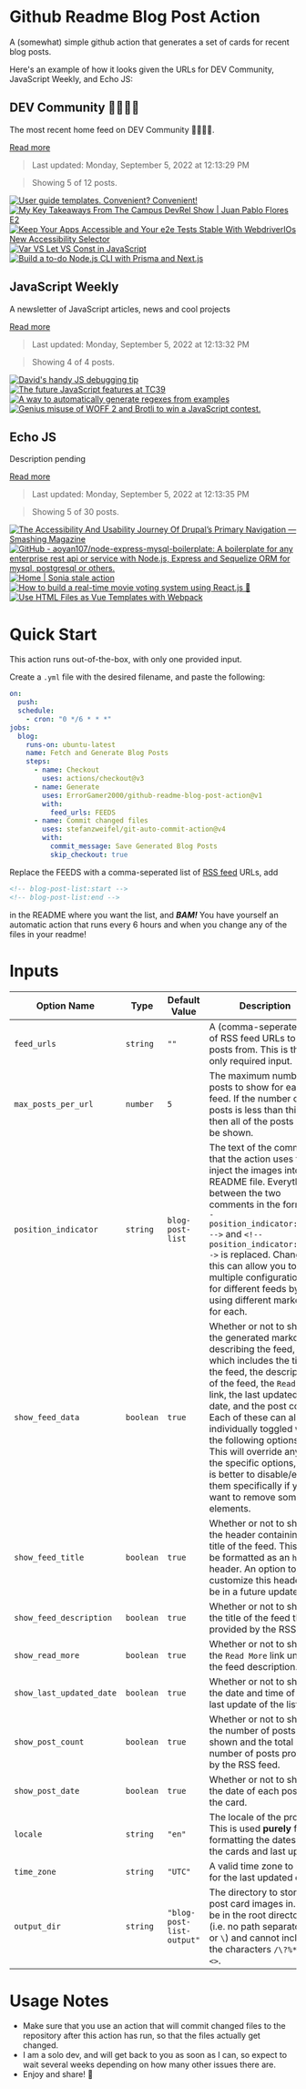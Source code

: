 # Github Readme Blog Post Action

A (somewhat) simple github action that generates a set of cards for recent blog posts.

Here's an example of how it looks given the URLs for DEV Community, JavaScript Weekly, and Echo JS:

<!-- post-list:start -->
## DEV Community 👩‍💻👨‍💻

The most recent home feed on DEV Community 👩‍💻👨‍💻.

[Read more](https://dev.to)
> Last updated: Monday, September 5, 2022 at 12:13:29 PM

> Showing 5 of 12 posts.

[![User guide templates. Convenient? Convenient!](https://raw.githubusercontent.com/ErrorGamer2000/github-readme-blog-post-action/main/generated_files/DEV_Community_👩‍💻👨‍💻/User_guide_templates._Convenient__Convenient!.svg)](https://dev.to/cartervi/user-guide-templates-convenient-convenient-12f8)
[![My Key Takeaways From The Campus DevRel Show | Juan Pablo Flores E2](https://raw.githubusercontent.com/ErrorGamer2000/github-readme-blog-post-action/main/generated_files/DEV_Community_👩‍💻👨‍💻/My_Key_Takeaways_From_The_Campus_DevRel_Show___Juan_Pablo_Flores_E2.svg)](https://dev.to/aryank21/my-key-takeaways-from-the-campus-devrel-show-juan-pablo-flores-e2-3m5p)
[![Keep Your Apps Accessible and Your e2e Tests Stable With WebdriverIOs New Accessibility Selector](https://raw.githubusercontent.com/ErrorGamer2000/github-readme-blog-post-action/main/generated_files/DEV_Community_👩‍💻👨‍💻/Keep_Your_Apps_Accessible_and_Your_e2e_Tests_Stable_With_WebdriverIOs_New_Accessibility_Selector.svg)](https://dev.to/christian_bromann/keep-your-apps-accessible-and-your-e2e-tests-stable-with-webdriverios-new-accessibility-selector-4fkf)
[![Var VS Let VS Const in JavaScript](https://raw.githubusercontent.com/ErrorGamer2000/github-readme-blog-post-action/main/generated_files/DEV_Community_👩‍💻👨‍💻/Var_VS_Let_VS_Const_in_JavaScript.svg)](https://dev.to/zubairgujjar997/var-vs-let-vs-const-in-javascript-329d)
[![Build a to-do Node.js CLI with Prisma and Next.js](https://raw.githubusercontent.com/ErrorGamer2000/github-readme-blog-post-action/main/generated_files/DEV_Community_👩‍💻👨‍💻/Build_a_to-do_Node.js_CLI_with_Prisma_and_Next.js.svg)](https://dev.to/devomar100/build-a-to-do-nodejs-cli-with-prisma-and-nextjs-d4j)


## JavaScript Weekly

A newsletter of JavaScript articles, news and cool projects

[Read more](https://javascriptweekly.com/)
> Last updated: Monday, September 5, 2022 at 12:13:32 PM

> Showing 4 of 4 posts.

[![David's handy JS debugging tip](https://raw.githubusercontent.com/ErrorGamer2000/github-readme-blog-post-action/main/generated_files/JavaScript_Weekly/David's_handy_JS_debugging_tip.svg)](https://javascriptweekly.com/issues/604)
[![The future JavaScript features at TC39](https://raw.githubusercontent.com/ErrorGamer2000/github-readme-blog-post-action/main/generated_files/JavaScript_Weekly/The_future_JavaScript_features_at_TC39.svg)](https://javascriptweekly.com/issues/603)
[![A way to automatically generate regexes from examples](https://raw.githubusercontent.com/ErrorGamer2000/github-readme-blog-post-action/main/generated_files/JavaScript_Weekly/A_way_to_automatically_generate_regexes_from_examples.svg)](https://javascriptweekly.com/issues/602)
[![Genius misuse of WOFF 2 and Brotli to win a JavaScript contest.](https://raw.githubusercontent.com/ErrorGamer2000/github-readme-blog-post-action/main/generated_files/JavaScript_Weekly/Genius_misuse_of_WOFF_2_and_Brotli_to_win_a_JavaScript_contest..svg)](https://javascriptweekly.com/issues/601)


## Echo JS

Description pending

[Read more](
http://www.echojs.com
)
> Last updated: Monday, September 5, 2022 at 12:13:35 PM

> Showing 5 of 30 posts.

[![The Accessibility And Usability Journey Of Drupal’s Primary Navigation — Smashing Magazine](https://raw.githubusercontent.com/ErrorGamer2000/github-readme-blog-post-action/main/generated_files/_Echo_JS_/The_Accessibility_And_Usability_Journey_Of_Drupal’s_Primary_Navigation_—_Smashing_Magazine.svg)](https://www.smashingmagazine.com/2022/09/accessibility-usability-drupal-primary-navigation/)
[![GitHub - aoyan107/node-express-mysql-boilerplate: A boilerplate for any enterprise rest api or service with Node.js, Express and Sequelize ORM for mysql, postgresql or others.](https://raw.githubusercontent.com/ErrorGamer2000/github-readme-blog-post-action/main/generated_files/_Echo_JS_/GitHub_-_aoyan107_node-express-mysql-boilerplate__A_boilerplate_for_any_enterprise_rest_api_or_service_with_Node.js__Express_and_Sequelize_ORM_for_mysql__postgresql_or_others..svg)](https://github.com/aoyan107/node-express-mysql-boilerplate)
[![Home | Sonia stale action](https://raw.githubusercontent.com/ErrorGamer2000/github-readme-blog-post-action/main/generated_files/_Echo_JS_/Home___Sonia_stale_action.svg)](https://sonia-stale-action.vercel.app/)
[![How to build a real-time movie voting system using React.js 🤯](https://raw.githubusercontent.com/ErrorGamer2000/github-readme-blog-post-action/main/generated_files/_Echo_JS_/How_to_build_a_real-time_movie_voting_system_using_React.js_🤯.svg)](https://dev.to/kaushik94/how-to-build-a-real-time-movie-voting-system-using-reactjs-3nfa)
[![Use HTML Files as Vue Templates with Webpack](https://raw.githubusercontent.com/ErrorGamer2000/github-readme-blog-post-action/main/generated_files/_Echo_JS_/Use_HTML_Files_as_Vue_Templates_with_Webpack.svg)](
https://masteringjs.io/tutorials/vue/html-template
)


<!-- post-list:end -->

# Quick Start

This action runs out-of-the-box, with only one provided input.

Create a `.yml` file with the desired filename, and paste the following:

```yml
on:
  push:
  schedule:
    - cron: "0 */6 * * *"
jobs:
  blog:
    runs-on: ubuntu-latest
    name: Fetch and Generate Blog Posts
    steps:
      - name: Checkout
        uses: actions/checkout@v3
      - name: Generate
        uses: ErrorGamer2000/github-readme-blog-post-action@v1
        with:
          feed_urls: FEEDS
      - name: Commit changed files
        uses: stefanzweifel/git-auto-commit-action@v4
        with:
          commit_message: Save Generated Blog Posts
          skip_checkout: true
```

Replace the FEEDS with a comma-seperated list of [RSS feed](https://rss.com/blog/how-do-rss-feeds-work/) URLs, add

```md
<!-- blog-post-list:start -->
<!-- blog-post-list:end -->
```

in the README where you want the list, and **_BAM!_** You have yourself an automatic action that runs every 6 hours and when you change any of the files in your readme!

# Inputs

<table>
  <thead>
    <tr>
      <th>Option Name</th>
      <th>Type</th>
      <th>Default Value</th>
      <th>Description</th>
    </tr>
  </thead>
  <tbody>
    <tr>
      <td><code>feed_urls</code></td>
      <td><code>string</code></td>
      <td><code>""</code></td>
      <td>A (comma-seperated) list of RSS feed URLs to load posts from. This is the only required input.</td>
    </tr>
    <tr>
      <td><code>max_posts_per_url</code></td>
      <td><code>number</code></td>
      <td><code>5</code></td>
      <td>The maximum number of posts to show for each feed. If the number of posts is less than this, then all of the posts will be shown.</td>
    </tr>
    <tr>
      <td><code>position_indicator</code></td>
      <td><code>string</code></td>
      <td><code>blog-post-list</code></td>
      <td>The text of the comments that the action uses to inject the images into the README file. Everything between the two comments in the form <code>&lt;!-- position_indicator:start --&gt;</code> and <code>&lt;!-- position_indicator:end --&gt;</code> is replaced. Changing this can allow you to use multiple configurations for different feeds by using different markers for each.</td>
    </tr>
    <tr>
      <td><code>show_feed_data</code></td>
      <td><code>boolean</code></td>
      <td><code>true</code></td>
      <td>Whether or not to show the generated markdown describing the feed, which includes the title of the feed, the description of the feed, the <code>Read More</code> link, the last updated date, and the post count. Each of these can also be individually toggled with the following options. This will override any of the specific options, so it is better to disable/enable them specifically if you want to remove some elements.</td>
    </tr>
    <tr>
      <td><code>show_feed_title</code></td>
      <td><code>boolean</code></td>
      <td><code>true</code></td>
      <td>Whether or not to show the header containing the title of the feed. This will be formatted as an <code>h2</code> header. An option to customize this header will be in a future update.</td>
    </tr>
    <tr>
      <td><code>show_feed_description</code></td>
      <td><code>boolean</code></td>
      <td><code>true</code></td>
      <td>Whether or not to show the title of the feed that is provided by the RSS feed.</td>
    </tr>
    <tr>
      <td><code>show_read_more</code></td>
      <td><code>boolean</code></td>
      <td><code>true</code></td>
      <td>Whether or not to show the <code>Read More</code> link under the feed description.</td>
    </tr>
    <tr>
      <td><code>show_last_updated_date</code></td>
      <td><code>boolean</code></td>
      <td><code>true</code></td>
      <td>Whether or not to show the date and time of the last update of the list.</td>
    </tr>
    <tr>
      <td><code>show_post_count</code></td>
      <td><code>boolean</code></td>
      <td><code>true</code></td>
      <td>Whether or not to show the number of posts shown and the total number of posts provided by the RSS feed.</td>
    </tr>
    <tr>
      <td><code>show_post_date</code></td>
      <td><code>boolean</code></td>
      <td><code>true</code></td>
      <td>Whether or not to show the date of each post on the card.</td>
    </tr>
    <tr>
      <td><code>locale</code></td>
      <td><code>string</code></td>
      <td><code>"en"</code></td>
      <td>The locale of the project. This is used <strong>purely</strong> for formatting the dates of the cards and last update.</td>
    </tr>
    <tr>
      <td><code>time_zone</code></td>
      <td><code>string</code></td>
      <td><code>"UTC"</code></td>
      <td>A valid time zone to use for the last updated date.</td>
    </tr>
    <tr>
      <td><code>output_dir</code></td>
      <td><code>string</code></td>
      <td><code>"blog-post-list-output"</code></td>
      <td>The directory to store the post card images in. Must be in the root directory (i.e. no path separators <code>/</code> or <code>\</code>) and cannot include the characters <code>/\?%*:|"&lt;&gt;</code>.</td>
    </tr>
<!--
    <tr>
      <td><code></code></td>
      <td><cde></cde></td>
      <td><code></code></td>
      <td></td>
    </tr>
-->
  </tbody>
</table>

# Usage Notes

- Make sure that you use an action that will commit changed files to the repository after this action has run, so that the files actually get changed.
- I am a solo dev, and will get back to you as soon as I can, so expect to wait several weeks depending on how many other issues there are.
- Enjoy and share! 🤗
